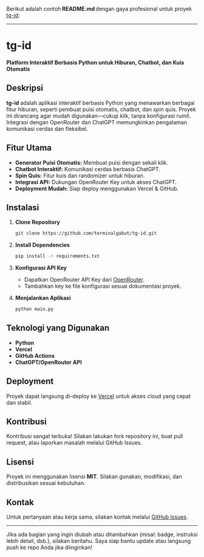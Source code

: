 Berikut adalah contoh **README.md** dengan gaya profesional untuk proyek [tg-id](https://github.com/terminalgabut/tg-id):

---

# tg-id

**Platform Interaktif Berbasis Python untuk Hiburan, Chatbot, dan Kuis Otomatis**

## Deskripsi

**tg-id** adalah aplikasi interaktif berbasis Python yang menawarkan berbagai fitur hiburan, seperti pembuat puisi otomatis, chatbot, dan spin quis. Proyek ini dirancang agar mudah digunakan—cukup klik, tanpa konfigurasi rumit. Integrasi dengan OpenRouter dan ChatGPT memungkinkan pengalaman komunikasi cerdas dan fleksibel.

## Fitur Utama

- **Generator Puisi Otomatis:** Membuat puisi dengan sekali klik.
- **Chatbot Interaktif:** Komunikasi cerdas berbasis ChatGPT.
- **Spin Quis:** Fitur kuis dan randomizer untuk hiburan.
- **Integrasi API:** Dukungan OpenRouter Key untuk akses ChatGPT.
- **Deployment Mudah:** Siap deploy menggunakan Vercel & GitHub.

## Instalasi

1. **Clone Repository**
   ```bash
   git clone https://github.com/terminalgabut/tg-id.git
   ```
2. **Install Dependencies**
   ```bash
   pip install -r requirements.txt
   ```
3. **Konfigurasi API Key**
   - Dapatkan OpenRouter API Key dari [OpenRouter](https://openrouter.ai).
   - Tambahkan key ke file konfigurasi sesuai dokumentasi proyek.

4. **Menjalankan Aplikasi**
   ```bash
   python main.py
   ```

## Teknologi yang Digunakan

- **Python**
- **Vercel**
- **GitHub Actions**
- **ChatGPT/OpenRouter API**

## Deployment

Proyek dapat langsung di-deploy ke [Vercel](https://vercel.com) untuk akses cloud yang cepat dan stabil.

## Kontribusi

Kontribusi sangat terbuka! Silakan lakukan fork repository ini, buat pull request, atau laporkan masalah melalui GitHub Issues.

## Lisensi

Proyek ini menggunakan lisensi **MIT**. Silakan gunakan, modifikasi, dan distribusikan sesuai kebutuhan.

## Kontak

Untuk pertanyaan atau kerja sama, silakan kontak melalui [GitHub Issues](https://github.com/terminalgabut/tg-id/issues).

---

Jika ada bagian yang ingin diubah atau ditambahkan (misal: badge, instruksi lebih detail, dsb.), silakan beritahu. Saya siap bantu update atau langsung push ke repo Anda jika diinginkan!